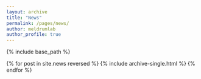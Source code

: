 ```yaml
---
layout: archive
title: "News"
permalink: /pages/news/
author: meldrumlab
author_profile: true
---
```


{% include base_path %}

{% for post in site.news reversed %}
  {% include archive-single.html %}
{% endfor %}
